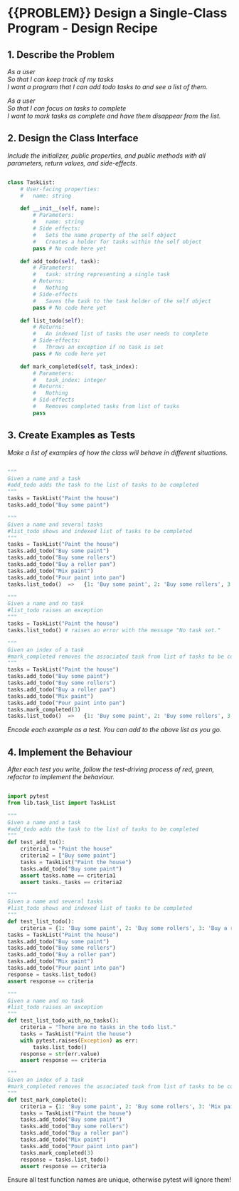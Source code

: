 # {{PROBLEM}} Design a Single-Class Program - Design Recipe

## 1. Describe the Problem

_As a user  
So that I can keep track of my tasks  
I want a program that I can add todo tasks to and see a list of them._  

_As a user  
So that I can focus on tasks to complete  
I want to mark tasks as complete and have them disappear from the list._

## 2. Design the Class Interface

_Include the initializer, public properties, and public methods with all parameters, return values, and side-effects._

```python

class TaskList:
    # User-facing properties:
    #   name: string

    def __init__(self, name):
        # Parameters:
        #   name: string
        # Side effects:
        #   Sets the name property of the self object
        #   Creates a holder for tasks within the self object
        pass # No code here yet

    def add_todo(self, task):
        # Parameters:
        #   task: string representing a single task
        # Returns:
        #   Nothing
        # Side-effects
        #   Saves the task to the task holder of the self object
        pass # No code here yet

    def list_todo(self):
        # Returns:
        #   An indexed list of tasks the user needs to complete
        # Side-effects:
        #   Throws an exception if no task is set
        pass # No code here yet

    def mark_completed(self, task_index):
        # Parameters:
        #   task_index: integer
        # Returns:
        #   Nothing
        # Sid-effects
        #   Removes completed tasks from list of tasks
        pass
```

## 3. Create Examples as Tests

_Make a list of examples of how the class will behave in different situations._

``` python

"""
Given a name and a task
#add_todo adds the task to the list of tasks to be completed
"""
tasks = TaskList("Paint the house")
tasks.add_todo("Buy some paint")

"""
Given a name and several tasks
#list_todo shows and indexed list of tasks to be completed
"""
tasks = TaskList("Paint the house")
tasks.add_todo("Buy some paint")
tasks.add_todo("Buy some rollers")
tasks.add_todo("Buy a roller pan")
tasks.add_todo("Mix paint")
tasks.add_todo("Pour paint into pan")
tasks.list_todo()  =>   {1: 'Buy some paint', 2: 'Buy some rollers', 3: 'Buy a roller pan', 4: 'Mix paint', 5: 'Pour paint into pan'}

"""
Given a name and no task
#list_todo raises an exception
"""
tasks = TaskList("Paint the house")
tasks.list_todo() # raises an error with the message "No task set."

"""
Given an index of a task
#mark_completed removes the associated task from list of tasks to be completed
"""
tasks = TaskList("Paint the house")
tasks.add_todo("Buy some paint")
tasks.add_todo("Buy some rollers")
tasks.add_todo("Buy a roller pan")
tasks.add_todo("Mix paint")
tasks.add_todo("Pour paint into pan")
tasks.mark_completed(3)
tasks.list_todo()  =>   {1: 'Buy some paint', 2: 'Buy some rollers', 3: 'Mix paint', 4: 'Pour paint into pan'}
```

_Encode each example as a test. You can add to the above list as you go._

## 4. Implement the Behaviour

_After each test you write, follow the test-driving process of red, green, refactor to implement the behaviour._
```python

import pytest
from lib.task_list import TaskList

"""
Given a name and a task
#add_todo adds the task to the list of tasks to be completed
"""
def test_add_to():
    criteria1 = "Paint the house"
    criteria2 = ["Buy some paint"]
    tasks = TaskList("Paint the house")
    tasks.add_todo("Buy some paint")
    assert tasks.name == criteria1
    assert tasks._tasks == criteria2

"""
Given a name and several tasks
#list_todo shows and indexed list of tasks to be completed
"""
def test_list_todo():
    criteria = {1: 'Buy some paint', 2: 'Buy some rollers', 3: 'Buy a roller pan', 4: 'Mix paint', 5: 'Pour paint into pan'}
tasks = TaskList("Paint the house")
tasks.add_todo("Buy some paint")
tasks.add_todo("Buy some rollers")
tasks.add_todo("Buy a roller pan")
tasks.add_todo("Mix paint")
tasks.add_todo("Pour paint into pan")
response = tasks.list_todo()
assert response == criteria

"""
Given a name and no task
#list_todo raises an exception
"""
def test_list_todo_with_no_tasks():
    criteria = "There are no tasks in the todo list."
    tasks = TaskList("Paint the house")
    with pytest.raises(Exception) as err:
        tasks.list_todo()
    response = str(err.value)
    assert response == criteria

"""
Given an index of a task
#mark_completed removes the associated task from list of tasks to be completed
"""
def test_mark_complete():
    criteria = {1: 'Buy some paint', 2: 'Buy some rollers', 3: 'Mix paint', 4: 'Pour paint into pan'}
    tasks = TaskList("Paint the house")
    tasks.add_todo("Buy some paint")
    tasks.add_todo("Buy some rollers")
    tasks.add_todo("Buy a roller pan")
    tasks.add_todo("Mix paint")
    tasks.add_todo("Pour paint into pan")
    tasks.mark_completed(3)
    response = tasks.list_todo()
    assert response == criteria
```

Ensure all test function names are unique, otherwise pytest will ignore them!
